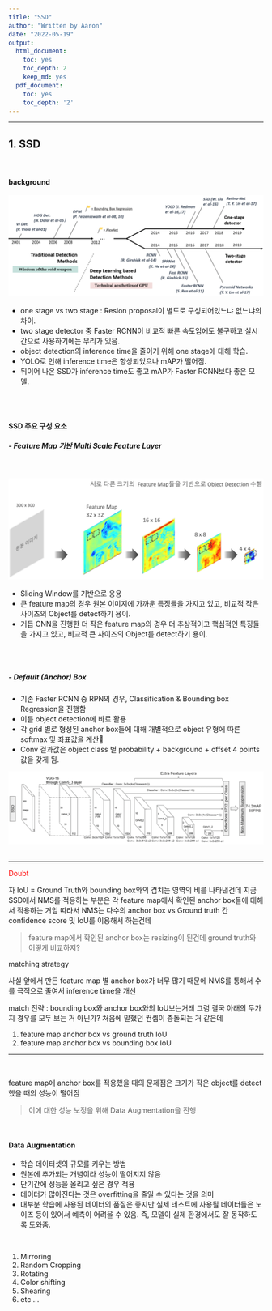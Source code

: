 ```yaml
---
title: "SSD"
author: "Written by Aaron"
date: "2022-05-19"
output:
  html_document:
    toc: yes
    toc_depth: 2
    keep_md: yes
  pdf_document:
    toc: yes
    toc_depth: '2'
---
```





---

## 1. SSD

<br>

#### background

![](assets/images/CV/SSD-1.png)

- one stage vs two stage : Resion proposal이 별도로 구성되어있느냐 없느냐의 차이.
- two stage detector 중 Faster RCNN이 비교적 빠른 속도임에도 불구하고 실시간으로 사용하기에는 무리가 있음.
- object detection의 inference time을 줄이기 위해 one stage에 대해 학습.
- YOLO로 인해 inference time은 향상되었으나 mAP가 떨어짐.
- 뒤이어 나온 SSD가 inference time도 좋고 mAP가 Faster RCNN보다 좋은 모델.

<br><br>

#### SSD 주요 구성 요소

##### - **Feature Map 기반 Multi Scale Feature Layer**

<br>

![](assets/images/CV/SSD-2.png)

- Sliding Window를 기반으로 응용
- 큰 feature map의 경우 원본 이미지에 가까운 특징들을 가지고 있고, 비교적 작은 사이즈의 Object를 detect하기 용이.
- 거듭 CNN을 진행한 더 작은 feature map의 경우 더 추상적이고 핵심적인 특징들을 가지고 있고, 비교적 큰 사이즈의 Object를 detect하기 용이.

<br><br>

##### - **Default (Anchor) Box**

- 기존 Faster RCNN 중 RPN의 경우, Classification & Bounding box Regression을 진행함
- 이를 object detection에 바로 활용
- 각 grid 별로 형성된 anchor box들에 대해 개별적으로 object 유형에 따른 softmax 및 좌표값을 계산
- Conv 결과값은 object class 별 probability + background + offset 4 points 값을 갖게 됨.

![](assets/images/CV/SSD-3.png)
<br><br>

---

<span style="color:red"> Doubt </span>

자 IoU = Ground Truth와 bounding box와의 겹치는 영역의 비를 나타낸건데
지금 SSD에서 NMS를 적용하는 부분은 각 feature map에서 확인된 anchor box들에 대해서 적용하는 거임
따라서 NMS는 다수의 anchor box vs Ground truth 간 confidence score 및 IoU를 이용해서 하는건데

 > feature map에서 확인된 anchor box는 resizing이 된건데  ground truth와 어떻게 비교하지?

matching strategy

사실 앞에서 만든 feature map 별 anchor box가 너무 많기 때문에 NMS를 통해서 수를 극적으로 줄여서 inference time을 개선

match 전략 : bounding box와 anchor box와의 IoU보는거래
그럼 결국 아래의 두가지 경우를 모두 보는 거 아닌가? 처음에 말했던 컨셉이 충돌되는 거 같은데

1. feature map anchor box vs ground truth IoU
2. feature map anchor box vs bounding box IoU

---

<br>

feature map에 anchor box를 적용했을 때의 문제점은 크기가 작은 object를 detect했을 때의 성능이 떨어짐

> 이에 대한 성능 보정을 위해 Data Augmentation을 진행

<br>

#### Data Augmentation

- 학습 데이터셋의 규모를 키우는 방법
- 원본에 추가되는 개념이라 성능이 떨어지지 않음
- 단기간에 성능을 올리고 싶은 경우 적용
- 데이터가 많아진다는 것은 overfitting을 줄일 수 있다는 것을 의미
- 대부분 학습에 사용된 데이터의 품질은 좋지만 실제 테스트에 사용될 데이터들은 노이즈 등이 있어서 예측이 어려울 수 있음. 즉, 모델이 실제 환경에서도 잘 동작하도록 도와줌.

<br>

1. Mirroring
2. Random Cropping
3. Rotating
4. Color shifting
5. Shearing
6. etc ...





